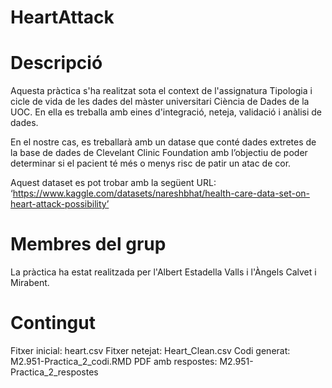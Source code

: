 # HeartAttack

# Descripció
Aquesta pràctica s'ha realitzat sota el context de l'assignatura Tipologia i cicle de vida de les dades del màster universitari Ciència de Dades de la UOC. En ella es treballa amb eines d'integració, neteja, validació i anàlisi de dades.

En el nostre cas, es treballarà amb un datase que conté dades extretes de la base de dades de Clevelant Clinic Foundation amb l’objectiu de poder determinar si el pacient té més o menys risc de patir un atac de cor.

Aquest dataset es pot trobar amb la següent URL:
‘https://www.kaggle.com/datasets/nareshbhat/health-care-data-set-on-heart-attack-possibility’

# Membres del grup
La pràctica ha estat realitzada per l'Albert Estadella Valls i l'Àngels Calvet i Mirabent.

# Contingut

Fitxer inicial: heart.csv
Fitxer netejat: Heart_Clean.csv
Codi generat: M2.951-Practica_2_codi.RMD
PDF amb respostes: M2.951-Practica_2_respostes
